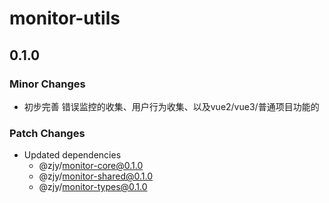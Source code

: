# monitor-utils

## 0.1.0

### Minor Changes

- 初步完善 错误监控的收集、用户行为收集、以及vue2/vue3/普通项目功能的

### Patch Changes

- Updated dependencies
  - @zjy/monitor-core@0.1.0
  - @zjy/monitor-shared@0.1.0
  - @zjy/monitor-types@0.1.0
